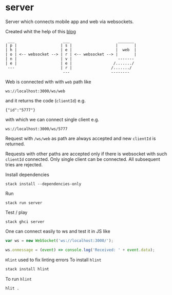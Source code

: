 # server

Server which connects mobile app and web via websockets.

Created whit the help of this [blog](https://www.paramander.com/blog/playing-with-websockets-in-haskell-and-elm)

```
 ___                     ___                     _______
| p |                   | s |                   |       |
| h |                   | e |                   |  web  |
| o | <-- websocket --> | r | <-- websocket --> |       |
| n |                   | v |                    ------- 
| e |                   | e |                  /......./
 ---                    | r |                 /......./
                         ---                  --------
```

Web is connected with with `web` path like 
```
ws://localhost:3000/ws/web
```
and it returns the code (`clientId`) e.g.
```
{"id":"5777"}
```
with which we can connect single client e.g. 
```
ws://localhost:3000/ws/5777
```

Request with `/ws/web` as path are always accepted and new `clientId` is returned. 
 
Requests with other paths are accepted only if there is websocket with such `clientId` connected.
Only single client can be connected. All subsequent tries are rejected.

Install dependencies
```
stack install --dependencies-only 
```

Run
```
stack run server
```

Test / play
```
stack ghci server
```

One can connect easily to ws and test it in JS like
```javascript
var ws = new WebSocket('ws://localhost:3000/');

ws.onmessage = (event) => console.log('Received: ' + event.data);
```

`Hlint` used to fix linting errors
To install `hlint`
```bash
stack install hlint
```

To run `hlint`
```bash
hlit .
```
